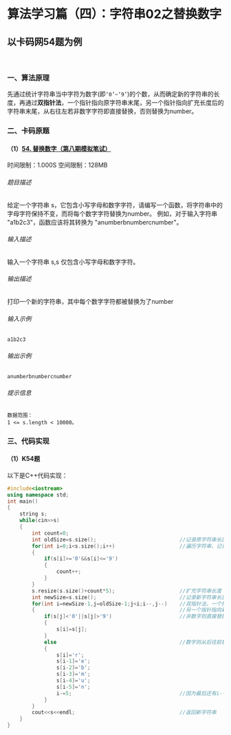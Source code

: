 # 算法学习篇（四）：字符串02之替换数字

## 以卡码网54题为例

​		

### 一、算法原理

​		先通过统计字符串当中字符为数字(即`‘0’~‘9’`)的个数，从而确定新的字符串的长度，再通过**双指针法**，一个指针指向原字符串末尾，另一个指针指向扩充长度后的字符串末尾，从右往左若非数字字符即直接替换，否则替换为number。

### 二、卡码原题

#### （1）[54. 替换数字（第八期模拟笔试）](https://kamacoder.com/problempage.php?pid=1064)

时间限制：1.000S 空间限制：128MB

###### 题目描述

给定一个字符串 s，它包含小写字母和数字字符，请编写一个函数，将字符串中的字母字符保持不变，而将每个数字字符替换为number。 例如，对于输入字符串 "a1b2c3"，函数应该将其转换为 "anumberbnumbercnumber"。

###### 输入描述

输入一个字符串 s,s 仅包含小写字母和数字字符。

###### 输出描述

打印一个新的字符串，其中每个数字字符都被替换为了number

###### 输入示例

```
a1b2c3
```

###### 输出示例

```
anumberbnumbercnumber
```

###### 提示信息

```
数据范围：
1 <= s.length < 10000。
```

 

### 三、代码实现

#### （1）K54题

以下是C++代码实现：

```c++
#include<iostream>
using namespace std;
int main()
{
    string s;
    while(cin>>s)
    {
        int count=0;					
        int oldSize=s.size();							//记录原字符串长度
        for(int i=0;i<s.size();i++)						//遍历字符串，记录数字出现次数
        {
            if(s[i]>='0'&&s[i]<='9')
            {
                count++;
            }
        }
        s.resize(s.size()+count*5);						//扩充字符串长度
        int newSize=s.size();							//记录新字符串长度
        for(int i=newSize-1,j=oldSize-1;j<i;i--,j--)	//双指针法，一个指针指向原字符串末尾长度位置
        {												//另一个指针指向新字符串末尾长度位置
            if(s[j]<'0'||s[j]>'9')						//非数字则直接替换到新字符串末尾
            {
                s[i]=s[j];
            }
            else										//数字则从后往前替换元素
            {
                s[i]='r';
                s[i-1]='e';
                s[i-2]='b';
                s[i-3]='m';
                s[i-4]='u';
                s[i-5]='n';
                i-=5;									//因为最后还有i--,这里i-=5即可
            }
        }
        cout<<s<<endl;									//返回新字符串
    }
}
```



